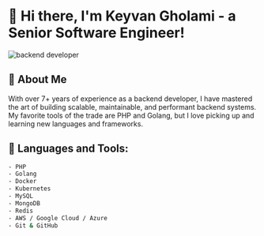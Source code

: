 # 👋 Hi there, I'm Keyvan Gholami - a Senior Software Engineer! 

![backend developer](https://user-images.githubusercontent.com/62153993/89348962-8e034380-d67e-11ea-8d9a-6fe84e553979.gif)

## 🧐 About Me
With over 7+ years of experience as a backend developer, I have mastered the art of building scalable, maintainable, and performant backend systems. My favorite tools of the trade are PHP and Golang, but I love picking up and learning new languages and frameworks.

## 🔨 Languages and Tools:

```bash
- PHP
- Golang
- Docker
- Kubernetes
- MySQL
- MongoDB
- Redis
- AWS / Google Cloud / Azure
- Git & GitHub
